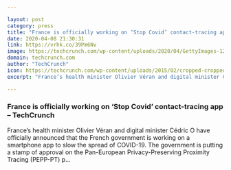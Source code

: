 ```yaml
---

layout: post
category: press
title: "France is officially working on ‘Stop Covid’ contact-tracing app"
date: 2020-04-08 21:30:31
link: https://vrhk.co/39Pm6Nv
image: https://techcrunch.com/wp-content/uploads/2020/04/GettyImages-1208478167.jpg?w=600
domain: techcrunch.com
author: "TechCrunch"
icon: https://techcrunch.com/wp-content/uploads/2015/02/cropped-cropped-favicon-gradient.png?w=180
excerpt: "France’s health minister Olivier Véran and digital minister Cédric O have officially announced that the French government is working on a smartphone app to slow the spread of COVID-19. The government is putting a stamp of approval on the Pan-European Privacy-Preserving Proximity Tracing (PEPP-PT) p…"

---
```


### France is officially working on ‘Stop Covid’ contact-tracing app – TechCrunch

France’s health minister Olivier Véran and digital minister Cédric O have officially announced that the French government is working on a smartphone app to slow the spread of COVID-19. The government is putting a stamp of approval on the Pan-European Privacy-Preserving Proximity Tracing (PEPP-PT) p…